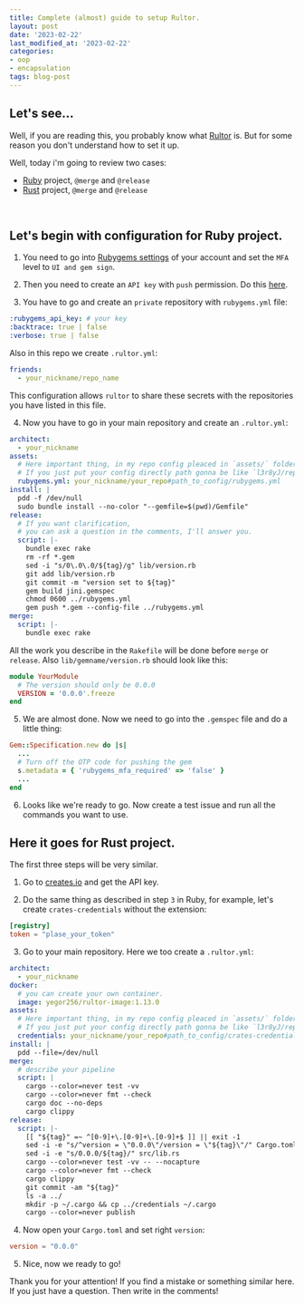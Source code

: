 ```yaml
---
title: Сomplete (almost) guide to setup Rultor.
layout: post
date: '2023-02-22'
last_modified_at: '2023-02-22'
categories:
- oop
- encapsulation
tags: blog-post
---
```

## Let's see...
Well, if you are reading this, you probably know what [Rultor](https://doc.rultor.com/) is. But for some reason you don't understand how to set it up.

Well, today i'm going to review two cases:
  - [Ruby](#ruby) project, `@merge` and `@release`
  - [Rust](#rust) project, `@merge` and `@release`

<br/>

<div id="ruby">
  <h2>Let's begin with configuration for Ruby project.</h2>
</div>

1) You need to go into [Rubygems settings](https://rubygems.org/settings/edit) of your account and set the `MFA` level to `UI and gem sign`.


2) Then you need to create an `API key` with `push` permission. Do this [here](https://rubygems.org/profile/api_keys).


3) You have to go and create an `private` repository with `rubygems.yml` file:
```yaml
:rubygems_api_key: # your key
:backtrace: true | false
:verbose: true | false
```
Also in this repo we create `.rultor.yml`:
```yaml
friends:
  - your_nickname/repo_name
```
This configuration allows `rultor` to share these secrets with the repositories you have listed in this file.


4) Now you have to go in your main repository and create an `.rultor.yml`:
```yaml
architect:
  - your_nickname
assets:
  # Here important thing, in my repo config pleaced in `assets/` folder.
  # If you just put your config directly path gonna be like `l3r8yJ/repo#rubygems.yml`
  rubygems.yml: your_nickname/your_repo#path_to_config/rubygems.yml
install: |
  pdd -f /dev/null
  sudo bundle install --no-color "--gemfile=$(pwd)/Gemfile"
release:
  # If you want clarification, 
  # you can ask a question in the comments, I'll answer you.
  script: |-
    bundle exec rake
    rm -rf *.gem
    sed -i "s/0\.0\.0/${tag}/g" lib/version.rb
    git add lib/version.rb
    git commit -m "version set to ${tag}"
    gem build jini.gemspec
    chmod 0600 ../rubygems.yml
    gem push *.gem --config-file ../rubygems.yml
merge:
  script: |-
    bundle exec rake
```
All the work you describe in the `Rakefile` will be done before `merge` or `release`.
Also `lib/gemname/version.rb` should look like this:
```ruby
module YourModule
  # The version should only be 0.0.0
  VERSION = '0.0.0'.freeze
end
```

5) We are almost done. Now we need to go into the `.gemspec` file and do a little thing:
```ruby
Gem::Specification.new do |s|
  ...
  # Turn off the OTP code for pushing the gem
  s.metadata = { 'rubygems_mfa_required' => 'false' }
  ...
end
```

6) Looks like we're ready to go. Now create a test issue and run all the commands you want to use.

<div id="rust">
  <h2>Here it goes for Rust project.</h2>
</div>

The first three steps will be very similar.

1) Go to [creates.io](https://crates.io/settings/tokens) and get the API key.

2) Do the same thing as described in step `3` in Ruby, for example, let's create `crates-credentials` without the extension:
```toml
[registry]
token = "plase_your_token"
```

3) Go to your main repository. Here we too create a `.rultor.yml`:
```yaml
architect:
  - your_nickname
docker:
  # you can create your own container.
  image: yegor256/rultor-image:1.13.0
assets:
  # Here important thing, in my repo config pleaced in `assets/` folder.
  # If you just put your config directly path gonna be like `l3r8yJ/repo#crates-credentials
  credentials: your_nickname/your_repo#path_to_config/crates-credentials
install: |
  pdd --file=/dev/null
merge:
  # describe your pipeline
  script: |
    cargo --color=never test -vv
    cargo --color=never fmt --check
    cargo doc --no-deps
    cargo clippy
release:
  script: |-
    [[ "${tag}" =~ ^[0-9]+\.[0-9]+\.[0-9]+$ ]] || exit -1
    sed -i -e "s/^version = \"0.0.0\"/version = \"${tag}\"/" Cargo.toml
    sed -i -e "s/0.0.0/${tag}/" src/lib.rs
    cargo --color=never test -vv -- --nocapture
    cargo --color=never fmt --check
    cargo clippy
    git commit -am "${tag}"
    ls -a ../
    mkdir -p ~/.cargo && cp ../credentials ~/.cargo
    cargo --color=never publish
```
4) Now open your `Cargo.toml` and set right `version`:
```toml
version = "0.0.0"
```

5) Nice, now we ready to go!

Thank you for your attention! If you find a mistake or something similar here. If you just have a question. Then write in the comments!


